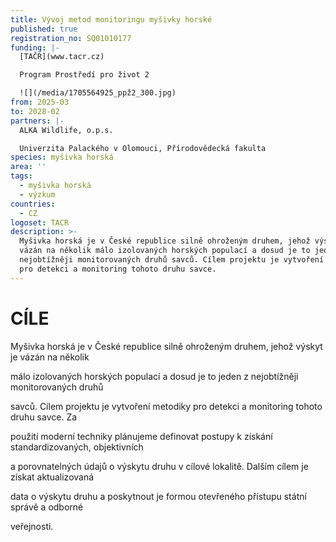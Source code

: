 ```yaml
---
title: Vývoj metod monitoringu myšivky horské
published: true
registration_no: SQ01010177
funding: |-
  [TAČR](www.tacr.cz)

  Program Prostředí pro život 2

  ![](/media/1705564925_ppž2_300.jpg)
from: 2025-03
to: 2028-02
partners: |-
  ALKA Wildlife, o.p.s.

  Univerzita Palackého v Olomouci, Přírodovědecká fakulta
species: myšivka horská
area: ''
tags:
  - myšivka horská
  - výzkum
countries:
  - CZ
logoset: TACR
description: >-
  Myšivka horská je v České republice silně ohroženým druhem, jehož výskyt je
  vázán na několik málo izolovaných horských populací a dosud je to jeden z
  nejobtížněji monitorovaných druhů savců. Cílem projektu je vytvoření metodiky
  pro detekci a monitoring tohoto druhu savce.
---
```

# CÍLE

Myšivka horská je v České republice silně ohroženým druhem, jehož výskyt je vázán na několik

málo izolovaných horských populací a dosud je to jeden z nejobtížněji monitorovaných druhů

savců. Cílem projektu je vytvoření metodiky pro detekci a monitoring tohoto druhu savce. Za

použití moderní techniky plánujeme definovat postupy k získání standardizovaných, objektivních

a porovnatelných údajů o výskytu druhu v cílové lokalitě. Dalším cílem je získat aktualizovaná

data o výskytu druhu a poskytnout je formou otevřeného přístupu státní správě a odborné

veřejnosti.
